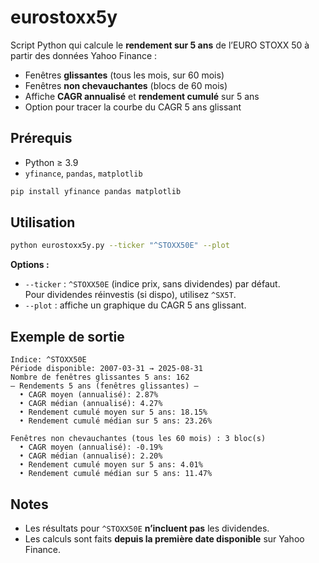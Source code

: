 # eurostoxx5y

Script Python qui calcule le **rendement sur 5 ans** de l’EURO STOXX 50 à partir des données Yahoo Finance :
- Fenêtres **glissantes** (tous les mois, sur 60 mois)
- Fenêtres **non chevauchantes** (blocs de 60 mois)
- Affiche **CAGR annualisé** et **rendement cumulé** sur 5 ans
- Option pour tracer la courbe du CAGR 5 ans glissant

## Prérequis
- Python ≥ 3.9
- `yfinance`, `pandas`, `matplotlib`

```bash
pip install yfinance pandas matplotlib
```

## Utilisation
```bash
python eurostoxx5y.py --ticker "^STOXX50E" --plot
```

**Options :**
- `--ticker` : `^STOXX50E` (indice prix, sans dividendes) par défaut.  
  Pour dividendes réinvestis (si dispo), utilisez `^SX5T`.
- `--plot` : affiche un graphique du CAGR 5 ans glissant.

## Exemple de sortie
```
Indice: ^STOXX50E
Période disponible: 2007-03-31 → 2025-08-31
Nombre de fenêtres glissantes 5 ans: 162
— Rendements 5 ans (fenêtres glissantes) —
  • CAGR moyen (annualisé): 2.87%
  • CAGR médian (annualisé): 4.27%
  • Rendement cumulé moyen sur 5 ans: 18.15%
  • Rendement cumulé médian sur 5 ans: 23.26%

Fenêtres non chevauchantes (tous les 60 mois) : 3 bloc(s)
  • CAGR moyen (annualisé): -0.19%
  • CAGR médian (annualisé): 2.20%
  • Rendement cumulé moyen sur 5 ans: 4.01%
  • Rendement cumulé médian sur 5 ans: 11.47%
```

## Notes
- Les résultats pour `^STOXX50E` **n’incluent pas** les dividendes.
- Les calculs sont faits **depuis la première date disponible** sur Yahoo Finance.
